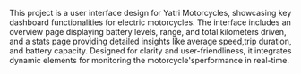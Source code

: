 This project is a user interface design for Yatri Motorcycles, showcasing key dashboard functionalities for electric motorcycles. The interface includes an overview page displaying battery levels, range, and total kilometers driven, and a stats page providing detailed insights like average speed,trip duration, and battery capacity. Designed for clarity and user-friendliness, it integrates dynamic elements for monitoring the motorcycle'sperformance in real-time.
